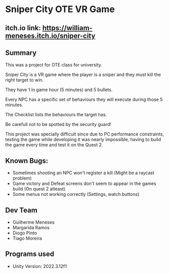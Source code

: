 # Sniper City OTE VR Game
## itch.io link: https://william-meneses.itch.io/sniper-city
## Summary
This was a project for OTE class for university.

Sniper City is a VR game where the player is a sniper and they must kill the right target to win.

They have 1 in game hour (5 minutes) and 5 bullets.

Every NPC has a specific set of behaviours they will execute during those 5 minutes.

The Checklist lists the behaviours the target has.

Be carefull not to be spotted by the security guard!

This project was specially difficult since due to PC performance constraints, testing the game while developing it was nearly impossible, having to build the game every time and test it on the Quest 2.

## Known Bugs:
- Sometimes shooting an NPC won't register a kill (Might be a raycast problem)
- Game victory and Defeat screens don't seem to appear in the games build (On quest 2 atleast)
- Some menus not working correctly (Settings, watch buttons)

## Dev Team
- Guilherme Meneses
- Margarida Ramos
- Diogo Pinto
- Tiago Moreira

## Programs used
- Unity Version: 2022.3.12f1
